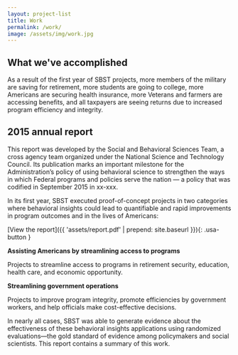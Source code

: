 ```yaml
---
layout: project-list
title: Work
permalink: /work/
image: /assets/img/work.jpg
---
```


## What we've accomplished

As a result of the first year of SBST projects, more members of the military are saving for retirement, more students are going to college, more Americans are securing health insurance, more Veterans and farmers are accessing benefits, and all taxpayers are seeing returns due to increased program efficiency and integrity.

## 2015 annual report

This report was developed by the Social and Behavioral Sciences Team, a cross agency team organized under the National Science and Technology Council. Its publication marks an important milestone for the Administration’s policy of using behavioral science to strengthen the ways in which Federal programs and policies serve the nation — a policy that was codified in September 2015 in xx-xxx.

In its first year, SBST executed proof-of-concept projects in two categories where behavioral insights could lead to quantifiable and rapid improvements in program outcomes and in the lives of Americans:

[View the report]({{ 'assets/report.pdf' | prepend: site.baseurl }}){: .usa-button }

**Assisting Americans by streamlining access to programs**

Projects to streamline access to programs in retirement security, education, health care, and economic opportunity.

**Streamlining government operations**

Projects to improve program integrity, promote efficiencies by government workers, and help officials make cost-effective decisions.

In nearly all cases, SBST was able to generate evidence about the effectiveness of these behavioral insights applications using randomized evaluations—the gold standard of evidence among policymakers and social scientists. This report contains a summary of this work.
